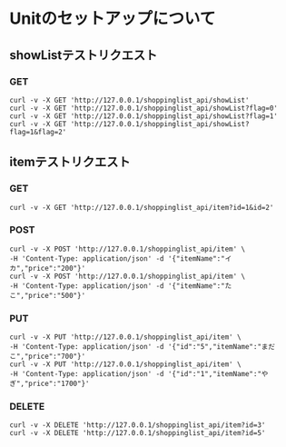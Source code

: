 # Unitのセットアップについて

## showListテストリクエスト
### GET 
    curl -v -X GET 'http://127.0.0.1/shoppinglist_api/showList'
    curl -v -X GET 'http://127.0.0.1/shoppinglist_api/showList?flag=0'
    curl -v -X GET 'http://127.0.0.1/shoppinglist_api/showList?flag=1'
    curl -v -X GET 'http://127.0.0.1/shoppinglist_api/showList?flag=1&flag=2'

## itemテストリクエスト
### GET 
    curl -v -X GET 'http://127.0.0.1/shoppinglist_api/item?id=1&id=2'
### POST
    curl -v -X POST 'http://127.0.0.1/shoppinglist_api/item' \
    -H 'Content-Type: application/json' -d '{"itemName":"イカ","price":"200"}'
    curl -v -X POST 'http://127.0.0.1/shoppinglist_api/item' \
    -H 'Content-Type: application/json' -d '{"itemName":"たこ","price":"500"}'

### PUT
    curl -v -X PUT 'http://127.0.0.1/shoppinglist_api/item' \
    -H 'Content-Type: application/json' -d '{"id":"5","itemName":"まだこ","price":"700"}'
    curl -v -X PUT 'http://127.0.0.1/shoppinglist_api/item' \
    -H 'Content-Type: application/json' -d '{"id":"1","itemName":"やぎ","price":"1700"}'

### DELETE
    curl -v -X DELETE 'http://127.0.0.1/shoppinglist_api/item?id=3'
    curl -v -X DELETE 'http://127.0.0.1/shoppinglist_api/item?id=5'

